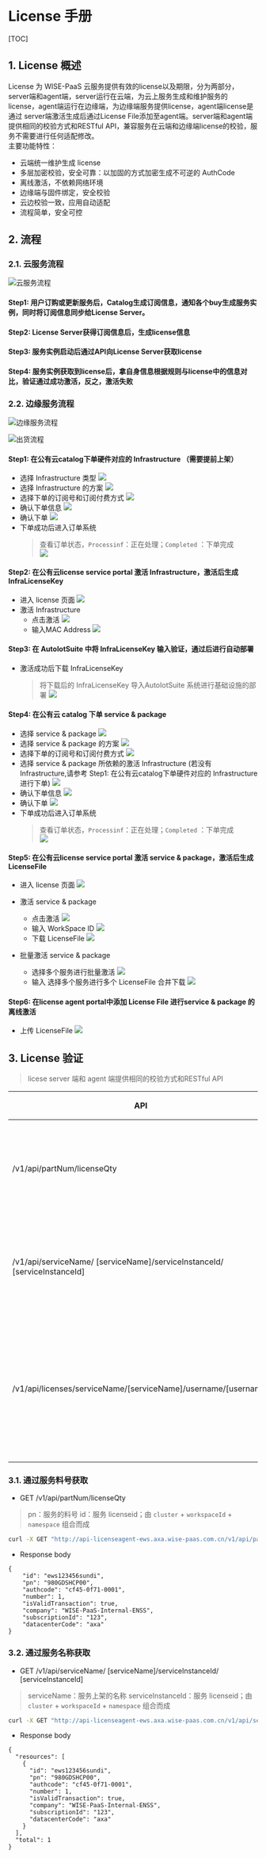# License 手册

[TOC]



## 1. License 概述

License 为 WISE-PaaS 云服务提供有效的license以及期限，分为两部分，server端和agent端，server运行在云端，为云上服务生成和维护服务的license，agent端运行在边缘端，为边缘端服务提供license，agent端license是通过 server端激活生成后通过License File添加至agent端。server端和agent端提供相同的校验方式和RESTful API，兼容服务在云端和边缘端license的校验，服务不需要进行任何适配修改。  
主要功能特性：  

- 云端统一维护生成 license
- 多层加密校验，安全可靠：以加固的方式加密生成不可逆的 AuthCode
- 离线激活，不依赖网络环境
- 边缘端与固件绑定，安全校验
- 云边校验一致，应用自动适配
- 流程简单，安全可控  

## 2. 流程

### 2.1. 云服务流程

![云服务流程](images/边缘服务流程.png)

#### Step1: 用户订购或更新服务后，Catalog生成订阅信息，通知各个buy生成服务实例，同时将订阅信息同步给License Server。
#### Step2: License Server获得订阅信息后，生成license信息
#### Step3: 服务实例启动后通过API向License Server获取license
#### Step4: 服务实例获取到license后，拿自身信息根据规则与license中的信息对比，验证通过成功激活，反之，激活失败

### 2.2. 边缘服务流程

![边缘服务流程](images/云服务流程.png)

![出货流程](images/出货流程.png)

####   Step1: 在公有云catalog下单硬件对应的 Infrastructure （需要提前上架）
- 选择 Infrastructure 类型
![](images/infra1.png)
-  选择 Infrastructure 的方案
![](images/infra2.png)
-  选择下单的订阅号和订阅付费方式
![](images/infra3.png)
-  确认下单信息
![](images/infra4.png)
-  确认下单
![](images/infra6.jpg)
-  下单成功后进入订单系统
	> 查看订单状态，`Processinf`：正在处理；`Completed` ：下单完成   
	![](images/infra7.png)
#### Step2: 在公有云license service portal 激活 Infrastructure，激活后生成 InfraLicenseKey
-  进入 license 页面
![](images/infra8.png)
-  激活 Infrastructure
	- 点击激活
	![](images/infra9.png)
    - 输入MAC Address
	![](images/infra11.png)
	
#### Step3: 在 AutoIotSuite 中将 InfraLicenseKey 输入验证，通过后进行自动部署
-  激活成功后下载 InfraLicenseKey
	> 将下载后的 InfraLicenseKey 导入AutoIotSuite 系统进行基础设施的部署
	![](images/infra12.png)

#### Step4: 在公有云 catalog 下单 service & package
- 选择 service & package
![](images/service1.png)
-  选择  service & package 的方案
![](images/service2.png)
-  选择下单的订阅号和订阅付费方式
![](images/service3.png)
-  选择 service & package 所依赖的激活 Infrastructure (若没有Infrastructure,请参考 Step1: 在公有云catalog下单硬件对应的 Infrastructure 进行下单)
![](images/service4.png)
-  确认下单信息
![](images/service5.png)
-  确认下单
![](images/service6.png)
-  下单成功后进入订单系统
	> 查看订单状态，`Processinf`：正在处理；`Completed` ：下单完成   
	![](images/service7.png)
#### Step5: 在公有云license service portal 激活 service & package，激活后生成 LicenseFile
- 进入 license 页面
  ![](images/infra8.png)

-  激活 service & package
	- 点击激活
	![](images/service8.png)
    - 输入 WorkSpace ID
	![](images/service9.png)
	- 下载 LicenseFile
	![](images/service11.png)
	
- 批量激活 service & package
  - 选择多个服务进行批量激活
    ![](images/service22.png)
   - 输入 选择多个服务进行多个 LicenseFile 合并下载
      ![](images/service23.png)
#### Step6: 在license agent portal中添加 License File 进行service & package 的离线激活
- 上传 LicenseFile
![](images/agent1.png)



## 3. License 验证

> licese server 端和 agent 端提供相同的校验方式和RESTful API

| API                                                                       | 描述           |
| ------------------------------------------------------------------------- | ------------ |
| /v1/api/partNum/licenseQty                                                | 通过服务料号获取     |
| /v1/api/serviceName/ [serviceName]/serviceInstanceId/ [serviceInstanceId] | 通过服务名称获取     |
| /v1/api/licenses/serviceName/[serviceName]/username/[username]            | 通过用户名和服务名称获取 |

### 3.1. 通过服务料号获取  

- GET /v1/api/partNum/licenseQty
> pn：服务的料号
> id：服务 licenseid；由 `cluster` + `workspaceId` + `namespace` 组合而成
```bash
curl -X GET "http://api-licenseagent-ews.axa.wise-paas.com.cn/v1/api/partNum/licenseQty?pn=980GDSHCP00&id=ews123456sundi" -H "accept: application/json"
```
- Response body  
```
{
    "id": "ews123456sundi",
    "pn": "980GDSHCP00",
    "authcode": "cf45-0f71-0001",
    "number": 1,
    "isValidTransaction": true,
    "company": "WISE-PaaS-Internal-ENSS",
    "subscriptionId": "123",
    "datacenterCode": "axa"
}
```

### 3.2. 通过服务名称获取
- GET /v1/api/serviceName/ [serviceName]/serviceInstanceId/ [serviceInstanceId]
> serviceName：服务上架的名称
> serviceInstanceId：服务 licenseid；由 `cluster` + `workspaceId` + `namespace` 组合而成
```bash
curl -X GET "http://api-licenseagent-ews.axa.wise-paas.com.cn/v1/api/serviceName/Dashboard/serviceInstanceId/ews123456sundi?page=1&pageSize=10" -H "accept: application/json"
```
- Response body  
```
{
  "resources": [
    {
      "id": "ews123456sundi",
      "pn": "980GDSHCP00",
      "authcode": "cf45-0f71-0001",
      "number": 1,
      "isValidTransaction": true,
      "company": "WISE-PaaS-Internal-ENSS",
      "subscriptionId": "123",
      "datacenterCode": "axa"
    }
  ],
  "total": 1
}
```

